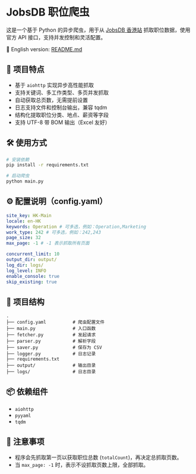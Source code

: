 # JobsDB 职位爬虫

这是一个基于 Python 的异步爬虫，用于从 [JobsDB 香港站](https://hk.jobsdb.com) 抓取职位数据，使用官方 API 接口，支持并发控制和灵活配置。

📖 English version: [README.md](README.md)

## 🚀 项目特点

- 基于 `aiohttp` 实现异步高性能抓取
- 支持关键词、多工作类型、多页并发抓取
- 自动获取总页数，无需提前设置
- 日志支持文件和控制台输出，兼容 tqdm
- 结构化提取职位分类、地点、薪资等字段
- 支持 UTF-8 带 BOM 输出（Excel 友好）

## 🛠️ 使用方式

```bash
# 安装依赖
pip install -r requirements.txt

# 启动爬虫
python main.py
```

## ⚙️ 配置说明（config.yaml）

```yaml
site_key: HK-Main
locale: en-HK
keywords: Operation # 可多选，例如：Operation,Marketing
work_type: 242 # 可多选，例如：242,243
page_size: 32
max_page: -1 # -1 表示抓取所有页面

concurrent_limit: 10
output_dir: output/
log_dir: logs/
log_level: INFO
enable_console: true
skip_existing: true
```

## 📁 项目结构

```
.
├── config.yaml          # 爬虫配置文件
├── main.py              # 入口函数
├── fetcher.py           # 发起请求
├── parser.py            # 解析字段
├── saver.py             # 保存为 CSV
├── logger.py            # 日志记录
├── requirements.txt
├── output/              # 输出目录
├── logs/                # 日志目录
```

## 📦 依赖组件

- `aiohttp`
- `pyyaml`
- `tqdm`

## 📌 注意事项

- 程序会先抓取第一页以获取职位总数 (`totalCount`)，再决定总抓取页数。
- 当 `max_page: -1` 时，表示不设抓取页数上限，全部抓取。
